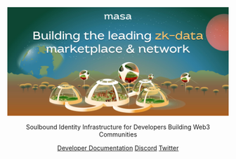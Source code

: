 <a href="https://developers.masa.finance">
    <img src="https://github.com/masa-finance/.github/blob/3d49428ccdeaaa9a7cc379a94180f07d160c4888/assets/Github%20profile%20v4.jpg"/>
</a>

<p align="center">
    Soulbound Identity Infrastructure for Developers Building Web3 Communities
</p>

<p align="center">
    <a href="https://developers.masa.finance">Developer Documentation</a>
    <a href="https://discord.gg/HyHGaKhaKs">Discord</a>
    <a href="https://mobile.twitter.com/getmasafi">Twitter</a>
</p>
